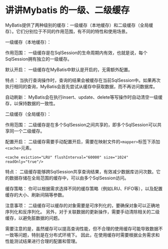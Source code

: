 # 讲讲Mybatis 的一级、二级缓存

MyBatis提供了两种级别的缓存：一级缓存（本地缓存）和二级缓存（全局缓存）。它们分别位于不同的作用范围，有不同的特性和使用场景。

一级缓存（本地缓存）：

作用范围： 一级缓存是在SqlSession的生命周期内有效，也就是说，每个SqlSession拥有独立的一级缓存。

默认开启： 一级缓存在MyBatis中默认是开启的，无需额外配置。

特点： 当执行查询操作时，查询的结果会被缓存在当前SqlSession中。如果再次执行相同的查询，MyBatis会首先尝试从缓存中获取数据，而不再访问数据库。

自动刷新： MyBatis会在执行insert、update、delete等写操作时自动清空一级缓存，以保持数据的一致性。

二级缓存（全局缓存）：

作用范围： 二级缓存是在多个SqlSession之间共享的，即多个SqlSession可以共享同一个二级缓存。

配置开启： 二级缓存需要手动配置开启，需要在映射文件的`<mapper>`标签下添加`<cache>`元素。

```
<cache eviction="LRU" flushInterval="60000" size="1024" readOnly="true"/>
```


特点： 二级缓存能够跨SqlSession共享查询结果，有效减少数据库访问次数。它的数据存储在全局范围的缓存中，可以由多个SqlSession访问。

缓存策略： 你可以根据需求选择不同的缓存策略（例如LRU、FIFO等），以及配置缓存的大小、刷新间隔等参数。

注意事项： 二级缓存可以缓存的对象需要是可序列化的，要确保对象可以正确地序列化和反序列化。
另外，对于关联数据的更新操作，需要手动清除相关的二级缓存，以避免脏数据的问题。

需要注意的是，虽然缓存可以提高查询性能，但不合理的使用缓存可能导致数据不一致等问题，特别是在分布式环境下。
因此，在使用缓存时需要根据业务需求和性能测试结果进行合理的配置和管理。



